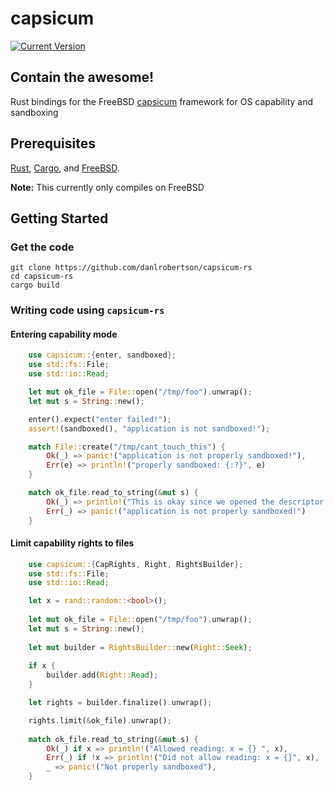 # capsicum

[![Current Version](https://img.shields.io/crates/v/capsicum.svg)](https://crates.io/crates/capsicum)

## Contain the awesome!

Rust bindings for the FreeBSD [capsicum](https://www.freebsd.org/cgi/man.cgi?query=capsicum)
framework for OS capability and sandboxing

## Prerequisites

[Rust](https://www.rust-lang.org/), [Cargo](https://crates.io/), and [FreeBSD](https://www.freebsd.org/).

**Note:** This currently only compiles on FreeBSD

## Getting Started

### Get the code

```
git clone https://github.com/danlrobertson/capsicum-rs
cd capsicum-rs
cargo build
```

### Writing code using `capsicum-rs`

#### Entering capability mode

```rust
    use capsicum::{enter, sandboxed};
    use std::fs::File;
    use std::io::Read;

    let mut ok_file = File::open("/tmp/foo").unwrap();
    let mut s = String::new();

    enter().expect("enter failed!");
    assert!(sandboxed(), "application is not sandboxed!");

    match File::create("/tmp/cant_touch_this") {
        Ok(_) => panic!("application is not properly sandboxed!"),
        Err(e) => println!("properly sandboxed: {:?}", e)
    }

    match ok_file.read_to_string(&mut s) {
        Ok(_) => println!("This is okay since we opened the descriptor before sandboxing"),
        Err(_) => panic!("application is not properly sandboxed!")
    }
```

#### Limit capability rights to files

```rust
    use capsicum::{CapRights, Right, RightsBuilder};
    use std::fs::File;
    use std::io::Read;

    let x = rand::random::<bool>();
    
    let mut ok_file = File::open("/tmp/foo").unwrap();
    let mut s = String::new();
    
    let mut builder = RightsBuilder::new(Right::Seek);
    
    if x {
        builder.add(Right::Read);
    }

    let rights = builder.finalize().unwrap();

    rights.limit(&ok_file).unwrap();
    
    match ok_file.read_to_string(&mut s) {
        Ok(_) if x => println!("Allowed reading: x = {} ", x),
        Err(_) if !x => println!("Did not allow reading: x = {}", x),
        _ => panic!("Not properly sandboxed"),
    }
```
